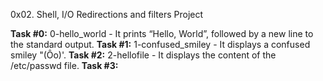 0x02. Shell, I/O Redirections and filters Project

**Task #0:** 0-hello_world - It prints “Hello, World”, followed by a new line to the standard output.
**Task #1:** 1-confused_smiley - It displays a confused smiley "(Ôo)'.
**Task #2:** 2-hellofile - It displays the content of the /etc/passwd file.
**Task #3:**
